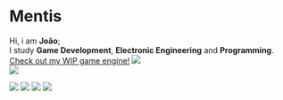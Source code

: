 # Mentis

Hi, i am **João**;
<br>
I study **Game Development**, **Electronic Engineering** and **Programming**.
<br>
<a href="https://github.com/MentisEt/Moonlit"> Check out my WIP game engine!</a>
<img src='https://github-readme-stats.vercel.app/api?username=MentisEt&&show_icons=true&title_color=ffffff&icon_color=bb2acf&text_color=daf7dc&bg_color=151515'>
<br>
<img align="center" src="https://github-readme-stats.vercel.app/api/top-langs/?username=MentisEt&theme=light&hide_langs_below=1" />


![](https://img.shields.io/badge/C%2B%2B-00599C?style=for-the-badge&logo=c%2B%2B&logoColor=white)
![](https://img.shields.io/badge/OpenGL-FFFFFF?style=for-the-badge&logo=opengl)
![](https://img.shields.io/badge/VIM-%2311AB00.svg?&style=for-the-badge&logo=vim&logoColor=white)
![](https://img.shields.io/badge/VS_Code-0078D4?style=for-the-badge&logo=visual%20studio%20code&logoColor=white)
